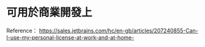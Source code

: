 # 可用於商業開發上

Reference：
https://sales.jetbrains.com/hc/en-gb/articles/207240855-Can-I-use-my-personal-license-at-work-and-at-home-
